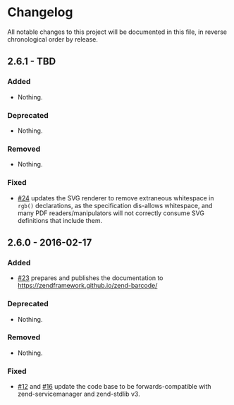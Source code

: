 # Changelog

All notable changes to this project will be documented in this file, in reverse chronological order by release.

## 2.6.1 - TBD

### Added

- Nothing.

### Deprecated

- Nothing.

### Removed

- Nothing.

### Fixed

- [#24](https://github.com/zendframework/zend-barcode/pull/24) updates the SVG
  renderer to remove extraneous whitespace in `rgb()` declarations, as the
  specification dis-allows whitespace, and many PDF readers/manipulators will
  not correctly consume SVG definitions that include them.

## 2.6.0 - 2016-02-17

### Added

- [#23](https://github.com/zendframework/zend-barcode/pull/23) prepares and
  publishes the documentation to https://zendframework.github.io/zend-barcode/

### Deprecated

- Nothing.

### Removed

- Nothing.

### Fixed

- [#12](https://github.com/zendframework/zend-barcode/pull/12) and
  [#16](https://github.com/zendframework/zend-barcode/pull/16) update the code
  base to be forwards-compatible with zend-servicemanager and zend-stdlib v3.
